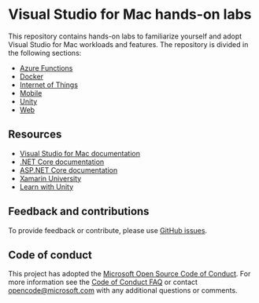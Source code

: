 # Visual Studio for Mac hands-on labs

This repository contains hands-on labs to familiarize yourself and adopt Visual Studio for Mac workloads and features. The repository is divided in the following sections:

* <a href="Azure-Functions">Azure Functions</a>
* <a href="Docker">Docker</a>
* <a href="IoT">Internet of Things</a>
* <a href="Mobile">Mobile</a>
* <a href="Unity">Unity</a>
* <a href="Web">Web</a>

## Resources

* [Visual Studio for Mac documentation](https://docs.microsoft.com/visualstudio/mac/)
* [.NET Core documentation](https://docs.microsoft.com/dotnet/core/)
* [ASP.NET Core documentation](https://docs.microsoft.com/aspnet/#core)
* [Xamarin University](https://www.xamarin.com/university)
* [Learn with Unity](https://unity3d.com/learn)

## Feedback and contributions

To provide feedback or contribute, please use <a href="https://github.com/Microsoft/vs4mac-labs/issues">GitHub issues</a>.

## Code of conduct

This project has adopted the [Microsoft Open Source Code of Conduct](https://opensource.microsoft.com/codeofconduct/). For more information see the [Code of Conduct FAQ](https://opensource.microsoft.com/codeofconduct/faq/) or contact [opencode@microsoft.com](mailto:opencode@microsoft.com) with any additional questions or comments.
